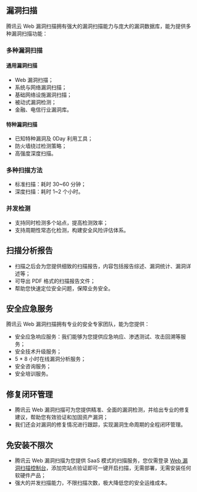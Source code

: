 ## 漏洞扫描
腾讯云 Web 漏洞扫描拥有强大的漏洞扫描能力与庞大的漏洞数据库，能为提供多种漏洞扫描功能：
### 多种漏洞扫描
#### 通用漏洞扫描
- Web 漏洞扫描；
- 系统与网络漏洞扫描；
- 基础网络设施漏洞扫描；
- 被动式漏洞检测；
- 金融、电信行业漏洞库。

#### 特种漏洞扫描
- 已知特种漏洞及 0Day 利用工具；
- 防火墙绕过检测策略；
- 高强度深度扫描。

### 多种扫描方法
- 标准扫描：耗时 30~60 分钟；
- 深度扫描：耗时 1~2 个小时。

### 并发检测
- 支持同时检测多个站点，提高检测效率；
- 支持周期性常态化检测，构建安全风险评估体系。

## 扫描分析报告
- 扫描之后会为您提供细致的扫描报告，内容包括报告综述、漏洞统计、漏洞详述等；
- 可导出 PDF 格式的扫描报告文件；
- 帮助您快速定位安全问题，保障业务安全。

## 安全应急服务
腾讯云 Web 漏洞扫描拥有专业的安全专家团队，能为您提供：
- 安全应急响应服务：我们能够为您提供应急响应、渗透测试、攻击回溯等服务；
- 安全技术升级服务；
- 5 \* 8 小时在线漏洞分析服务；
- 安全咨询服务；
- 安全培训服务。

## 修复闭环管理
- 腾讯云 Web 漏洞扫描可为您提供精准、全面的漏洞检测，并给出专业的修复建议，帮助您有效验证和加固资产漏洞；
- 我们还会对漏洞的修复情况进行跟踪，实现漏洞生命周期的全程闭环管理。

## 免安装不限次
- 腾讯云 Web 漏洞扫描为您提供 SaaS 模式的扫描服务，您仅需登录 [Web 漏洞扫描控制台](https://console.cloud.tencent.com/cws)，添加完站点验证即可一键开启扫描，无需部署，无需安装任何软硬件产品；
- 强大的并发扫描能力，不限扫描次数，极大降低您的安全运维成本。
